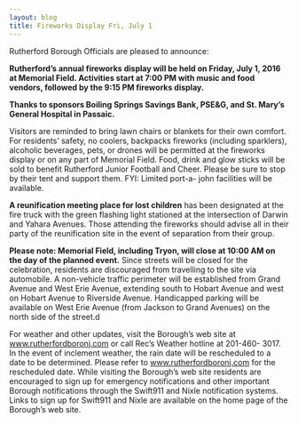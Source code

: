 ```yaml
---
layout: blog
title: Fireworks Display Fri, July 1
---
```


Rutherford Borough Officials are pleased to announce: 

**Rutherford’s annual fireworks display will be held on Friday, July 1, 2016 at Memorial Field. Activities start at 7:00 PM with music and food vendors, followed by the 9:15 PM fireworks display.** 

**Thanks to sponsors Boiling Springs Savings Bank, PSE&amp;G, and St. Mary’s General Hospital in Passaic.**

Visitors are reminded to bring lawn chairs or blankets for their own comfort. For residents’ safety, no coolers, backpacks fireworks (including sparklers), alcoholic beverages, pets, or drones will be permitted at the fireworks display or on any part of Memorial Field. Food, drink and glow sticks will be sold to benefit Rutherford Junior Football and Cheer. Please be sure to stop by their tent and support them. FYI: Limited port-a- john facilities will be available.

**A reunification meeting place for lost children** has been designated at the fire truck with the green flashing light stationed at the intersection of Darwin and Yahara Avenues. Those attending the fireworks should advise all in their party of the reunification site in the event of separation from their group.

**Please note: Memorial Field, including Tryon, will close at 10:00 AM on the day of the planned event.** Since streets will be closed for the celebration, residents are discouraged from travelling to the site via automobile. A non-vehicle traffic perimeter will be established from Grand Avenue and West Erie Avenue, extending south to Hobart Avenue and west on Hobart Avenue to Riverside Avenue. Handicapped parking will be available on West Erie Avenue (from Jackson to Grand Avenues) on the north side of the street.d

For weather and other updates, visit the Borough’s web site at www.rutherfordboronj.com or call Rec’s Weather hotline at 201-460- 3017. In the event of inclement weather, the rain date will be rescheduled to a date to be determined. Please refer to www.rutherfordboronj.com for the rescheduled date. While visiting the Borough’s web site residents are encouraged to sign up for emergency notifications and other important Borough notifications through the Swift911 and Nixle notification systems. Links to sign up for Swift911 and Nixle are available on the home page of the Borough’s web site.
